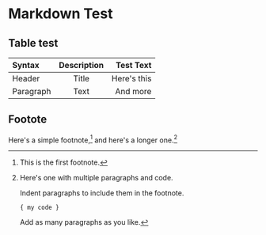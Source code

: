 # Markdown Test

## Table test

| Syntax      | Description | Test Text     |
| :-          | :-:         |            -: |
| Header      | Title       | Here's this   |
| Paragraph   | Text        | And more      |

## Footote

Here's a simple footnote,[^1] and here's a longer one.[^bignote]

[^1]: This is the first footnote.

[^bignote]: Here's one with multiple paragraphs and code.

    Indent paragraphs to include them in the footnote.

    `{ my code }`

    Add as many paragraphs as you like.
